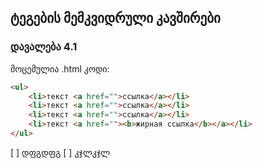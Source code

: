 ## ტეგების მემკვიდრული კავშირები

### დავალება 4.1

მოცემულია .html კოდი:

```html
<ul>
	<li>текст <a href="">ссылка</a></li>
	<li>текст <a href="">ссылка</a></li>
	<li>текст <a href="">ссылка</a></li>
	<li>текст <a href=""><b>жирная ссылка</b></a></li>
</ul>
```
[ ] დფგდფგ
[ ] კჯლკჯლ
